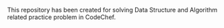This repository has been created for solving Data Structure and Algorithm related practice problem in CodeChef.
